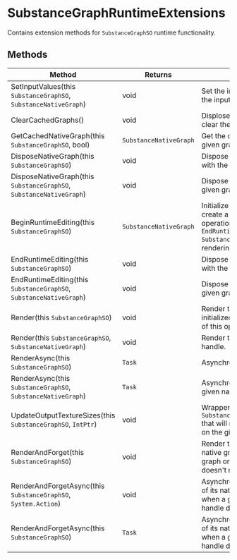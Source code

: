 # SubstanceGraphRuntimeExtensions
Contains extension methods for `SubstanceGraphSO` runtime functionality.

## Methods

| Method | Returns | Description |
| ------ | ------- | ----------- |
| SetInputValues(this `SubstanceGraphSO`, `SubstanceNativeGraph`) | void | Set the input values on the graph asset to match the inputs on the given native graph. |
| ClearCachedGraphs() | void | Displose all cached runtime native graphs and clear the dictionary cache. |
| GetCachedNativeGraph(this `SubstanceGraphSO`, bool) | `SubstanceNativeGraph` | Get the cahced native graph associated with the given graph asset. |
| DisposeNativeGraph(this `SubstanceGraphSO`) | void | Dispose the cached native graph associated with the given graph. |
| DisposeNativeGraph(this `SubstanceGraphSO`, `SubstanceNativeGraph`) | void | Dispose the native graph associated with the given graph. |
| BeginRuntimeEditing(this `SubstanceGraphSO`) | `SubstanceNativeGraph` | Initialize the graph for runtime generation and create a cached native graph for use in render operations. Note: You should call `EndRuntimeEditing(SubstanceGraphSO, SubstanceNativeGraph)` when you are done rendering with the returned native graph. |
| EndRuntimeEditing(this `SubstanceGraphSO`) | void | Dispose the cached native graph associated with the given graph. |
| EndRuntimeEditing(this `SubstanceGraphSO`, `SubstanceNativeGraph`) | void | Dispose the native graph associated with the given graph. |
| Render(this `SubstanceGraphSO`) | void | Render the graph. If the graph has not been initialized for runtime, it will be initialized as part of this operation. |
| Render(this `SubstanceGraphSO`, `SubstanceNativeGraph`) | void | Render the graph with the given native graph handle. |
| RenderAsync(this `SubstanceGraphSO`) | `Task` | Asynchronously render the graph. |
| RenderAsync(this `SubstanceGraphSO`, `SubstanceNativeGraph`) | `Task` | Asynchronously render the graph using the given native graph. |
| UpdateOutputTextureSizes(this `SubstanceGraphSO`, `IntPtr`) | void | Wrapper for `SubstanceGraphSO.UpdateOutputTextures(IntPtr)` that will resize output textures if needed based on the given render result. |
| RenderAndForget(this `SubstanceGraphSO`) | void | Render the graph and immediately dispose of its native graph handle. This can be used when a graph only needs to render once and its handle doesn't need to be kept in memory. |
| RenderAndForgetAsync(this `SubstanceGraphSO`, `System.Action`) | void | Asynchronously render the graph and dispose of its native graph handle after. This can be used when a graph only needs to render once and its handle doesn't need to be kept in memory. |
| RenderAndForgetAsync(this `SubstanceGraphSO`) | `Task` | Asynchronously render the graph and dispose of its native graph handle after. This can be used when a graph only needs to render once and its handle doesn't need to be kept in memory. |